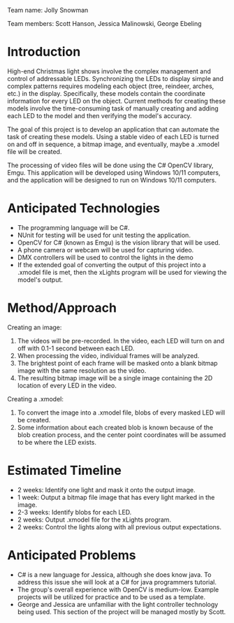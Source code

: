 Team name: Jolly Snowman

Team members: Scott Hanson, Jessica Malinowski, George Ebeling

# Introduction

<!---(In 2-4 paragraphs, describe your project concept)-->
High-end Christmas light shows involve the complex management and control of addressable LEDs. Synchronizing the LEDs to display simple and complex patterns requires modeling each object (tree, reindeer, arches, etc.) in the display. Specifically, these models contain the coordinate information for every LED on the object. Current methods for creating these models involve the time-consuming task of manually creating and adding each LED to the model and then verifying the model's accuracy.

The goal of this project is to develop an application that can automate the task of creating these models. Using a stable video of each LED is turned on and off in sequence, a bitmap image, and eventually, maybe a .xmodel file will be created.

The processing of video files will be done using the C# OpenCV library, Emgu. This application will be developed using Windows 10/11 computers, and the application will be designed to run on Windows 10/11 computers.

# Anticipated Technologies

<!---(What technologies are needed to build this project)-->
* The programming language will be C#.
* NUnit for testing will be used for unit testing the application.
* OpenCV for C# (known as Emgu) is the vision library that will be used.
* A phone camera or webcam will be used for capturing video.
* DMX controllers will be used to control the lights in the demo
* If the extended goal of converting the output of this project into a .xmodel file is met, then the xLights program will be used for viewing the model's output.

# Method/Approach

<!---(What is your estimated "plan of attack" for developing this project)--->
Creating an image:

1. The videos will be pre-recorded. In the video, each LED will turn on and off with 0.1-1 second between each LED.
2. When processing the video, individual frames will be analyzed.
3. The brightest point of each frame will be masked onto a blank bitmap image with the same resolution as the video.
4. The resulting bitmap image will be a single image containing the 2D location of every LED in the video.

Creating a .xmodel:

1. To convert the image into a .xmodel file, blobs of every masked LED will be created.
2. Some information about each created blob is known because of the blob creation process, and the center point coordinates will be assumed to be where the LED exists.

# Estimated Timeline

<!---(Figure out what your major milestones for this project will be, including how long you anticipate it *may* take to reach that point)--->

* 2 weeks: Identify one light and mask it onto the output image.
* 1 week: Output a bitmap file image that has every light marked in the image.
* 2-3 weeks: Identify blobs for each LED.
* 2 weeks: Output .xmodel file for the xLights program.
* 2 weeks: Control the lights along with all previous output expectations.

# Anticipated Problems

* C# is a new language for Jessica, although she does know java. To address this issue she will look at a C# for java programmers tutorial.
* The group's overall experience with OpenCV is medium-low. Example projects will be utilized for practice and to be used as a template.
* George and Jessica are unfamiliar with the light controller technology being used. This section of the project will be managed mostly by Scott.

